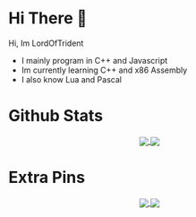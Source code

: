# Hi There 👋
Hi, Im LordOfTrident
- I mainly program in C++ and Javascript
- Im currently learning C++ and x86 Assembly
- I also know Lua and Pascal

# Github Stats
<p align="center">
  <a href="#">
    <img align="center" src="https://github-readme-stats.vercel.app/api?username=LordOfTrident&show_icons=true&theme=nord&border_radius=10"/>
  </a>
  <a href="#">
    <img align="center" src="https://github-readme-stats.vercel.app/api/top-langs/?username=LordOfTrident&theme=nord&border_radius=10&layout=compact"/>
  </a>
</p>

# Extra Pins
<p align="center">
  <a href="https://github.com/LordOfTrident/trident-editor">
    <img align="center" src="https://github-readme-stats.vercel.app/api/pin/?username=LordOfTrident&theme=nord&border_radius=10&show_owner=true&repo=trident-editor"/>
  </a>
  <a href="https://github.com/LordOfTrident/pas-term-game">
    <img align="center" src="https://github-readme-stats.vercel.app/api/pin/?username=LordOfTrident&theme=nord&border_radius=10&show_owner=true&repo=pas-term-game"/>
  </a>
</p>
